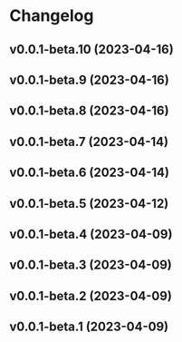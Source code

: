 # Changelog

<!--next-version-placeholder-->

## v0.0.1-beta.10 (2023-04-16)


## v0.0.1-beta.9 (2023-04-16)


## v0.0.1-beta.8 (2023-04-16)


## v0.0.1-beta.7 (2023-04-14)


## v0.0.1-beta.6 (2023-04-14)


## v0.0.1-beta.5 (2023-04-12)


## v0.0.1-beta.4 (2023-04-09)


## v0.0.1-beta.3 (2023-04-09)


## v0.0.1-beta.2 (2023-04-09)


## v0.0.1-beta.1 (2023-04-09)
